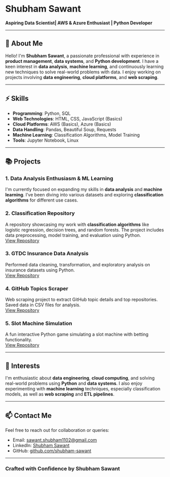 # Shubham Sawant

**Aspiring Data Scientist| AWS & Azure Enthusiast | Python Developer**

---

## 👋 About Me
Hello! I'm **Shubham Sawant**, a passionate professional with experience in **product management**, **data systems**, and **Python development**. I have a keen interest in **data analysis**, **machine learning**, and continuously learning new techniques to solve real-world problems with data. I enjoy working on projects involving **data engineering**, **cloud platforms**, and **web scraping**.

---

## ⚡ Skills
- **Programming**: Python, SQL
- **Web Technologies**: HTML, CSS, JavaScript (Basics)
- **Cloud Platforms**: AWS (Basics), Azure (Basics)
- **Data Handling**: Pandas, Beautiful Soup, Requests
- **Machine Learning**: Classification Algorithms, Model Training
- **Tools**: Jupyter Notebook, Linux

---

## 📚 Projects

### 1. Data Analysis Enthusiasm & ML Learning
I'm currently focused on expanding my skills in **data analysis** and **machine learning**. I’ve been diving into various datasets and exploring **classification algorithms** for different use cases. 

### 2. Classification Repository
A repository showcasing my work with **classification algorithms** like logistic regression, decision trees, and random forests. The project includes data preprocessing, model training, and evaluation using Python.  
[View Repository](https://github.com/Shubham-10000/DS-Project-Classification)

### 3. GTDC Insurance Data Analysis
Performed data cleaning, transformation, and exploratory analysis on insurance datasets using Python.  
[View Repository](https://github.com/Shubham-10000/DS-Prj-GTDC)

### 4. GitHub Topics Scraper
Web scraping project to extract GitHub topic details and top repositories. Saved data in CSV files for analysis.  
[View Repository](https://github.com/Shubham-10000/Webscrapping-Git)

### 5. Slot Machine Simulation
A fun interactive Python game simulating a slot machine with betting functionality.  
[View Repository](https://github.com/Shubham-10000/Python-Random-Small-Projects)

---

## 🌟 Interests
I'm enthusiastic about **data engineering**, **cloud computing**, and solving real-world problems using **Python** and **data systems**. I also enjoy experimenting with **machine learning** techniques, especially classification models, as well as **web scraping** and **ETL pipelines**.

---

## 📫 Contact Me
Feel free to reach out for collaboration or queries:
- Email: [sawant.shubham1102@gmail.com](mailto:sawant.shubham1102@gmail.com)
- LinkedIn: [Shubham Sawant](https://www.linkedin.com/in/shubham-sawant-b67412208/)
- GitHub: [github.com/shubham-sawant](https://github.com/Shubham-10000)

---

### Crafted with Confidence by Shubham Sawant

